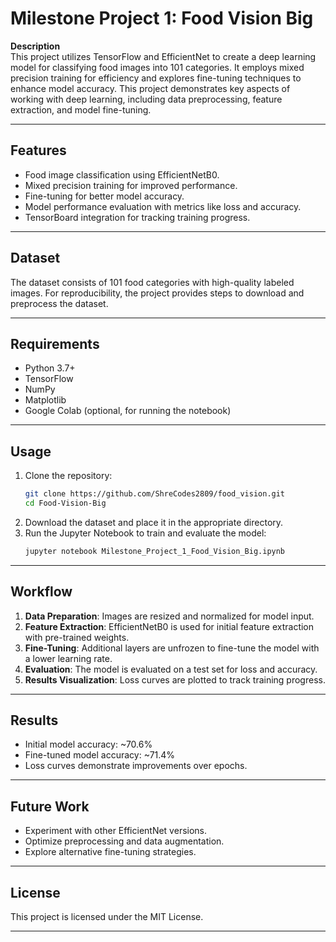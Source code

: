 # Milestone Project 1: Food Vision Big

**Description**  
This project utilizes TensorFlow and EfficientNet to create a deep learning model for classifying food images into 101 categories. It employs mixed precision training for efficiency and explores fine-tuning techniques to enhance model accuracy. This project demonstrates key aspects of working with deep learning, including data preprocessing, feature extraction, and model fine-tuning.

---

## Features

- Food image classification using EfficientNetB0.
- Mixed precision training for improved performance.
- Fine-tuning for better model accuracy.
- Model performance evaluation with metrics like loss and accuracy.
- TensorBoard integration for tracking training progress.

---

## Dataset

The dataset consists of 101 food categories with high-quality labeled images. For reproducibility, the project provides steps to download and preprocess the dataset.

---

## Requirements

- Python 3.7+
- TensorFlow
- NumPy
- Matplotlib
- Google Colab (optional, for running the notebook)

---

## Usage

1. Clone the repository:
   ```bash
   git clone https://github.com/ShreCodes2809/food_vision.git
   cd Food-Vision-Big
   ```
2. Download the dataset and place it in the appropriate directory.
3. Run the Jupyter Notebook to train and evaluate the model:
   ```bash
   jupyter notebook Milestone_Project_1_Food_Vision_Big.ipynb
   ```

---

## Workflow

1. **Data Preparation**: Images are resized and normalized for model input.
2. **Feature Extraction**: EfficientNetB0 is used for initial feature extraction with pre-trained weights.
3. **Fine-Tuning**: Additional layers are unfrozen to fine-tune the model with a lower learning rate.
4. **Evaluation**: The model is evaluated on a test set for loss and accuracy.
5. **Results Visualization**: Loss curves are plotted to track training progress.

---

## Results

- Initial model accuracy: ~70.6%
- Fine-tuned model accuracy: ~71.4%
- Loss curves demonstrate improvements over epochs.

---

## Future Work

- Experiment with other EfficientNet versions.
- Optimize preprocessing and data augmentation.
- Explore alternative fine-tuning strategies.

---

## License

This project is licensed under the MIT License.

---
